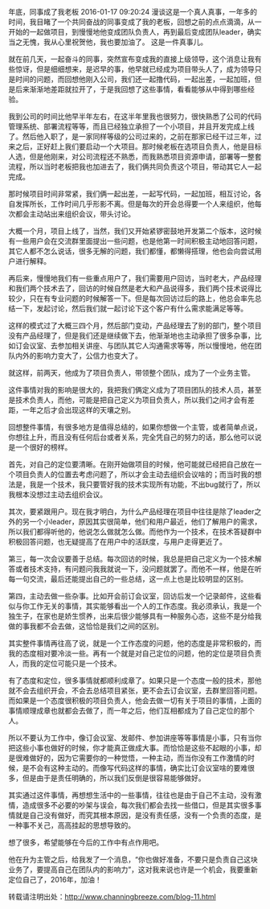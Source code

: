 年底，同事成了我老板
2016-01-17 09:20:24
漫谈这是一个真人真事，一年多的时间，我目睹了一个共同奋战的同事变成了我的老板，回想之前的点点滴滴，从一开始的一起做项目，到慢慢地他变成团队负责人，再到最后变成团队leader，确实当之无愧，我从心里祝贺他，我也要加油了。
这是一件真事儿。

就在前几天，一起奋斗的同事，突然宣布变成我的直接上级领导，这个消息让我有些惊讶，但是细细想来，是迟早的事，他早就已经成为项目带头人了，成为领导只是时间的问题，而回想他刚入公司，我们还一起撸代码，一起出差，一起加班，但是后来渐渐地差距就拉开了，于是我回想了这些事情，看看能够从中得到哪些经验。

我到公司的时间比他早半年左右，在这半年里我也很努力，很快熟悉了公司的代码管理系统、部署流程等等，而且已经独立承担了一个小项目，并且开发完成上线了。然后他入职了，是一家同样等级的公司过来的，之前在那家已经干过三年，过来之后，正好赶上我们要启动一个大项目。那时候老板在选项目负责人，他是目标人选，但是他刚来，对公司流程还不熟悉，而我熟悉项目资源申请，部署等一整套流程，所以当时老板把我也加进去了，我们俩共同负责这个项目，带动其它人一起完成。

那时候项目时间非常紧，我们俩一起出差，一起写代码，一起加班，相互讨论，各自发挥所长，工作时间几乎形影不离。但是每次的开会总得要一个人来组织，他每次都会主动站出来组织会议，带头讨论。

大概一个月，项目上线了，当然，我们又开始紧锣密鼓地开发第二个版本，这时候有一些用户会在交流群里面提出一些问题，也是他第一时间积极主动地回答问题，其它人都不怎么说话，很多无解的问题，我们都懂，都懒得搭理，他也会向尝试用户进行解释。

再后来，慢慢地我们有一些重点用户了，我们需要用户回访，当时老大，产品经理和我们两个技术去了，回访的时候自然是老大和产品说得多，我们两个技术说得比较少，只在有专业问题的时候解答一下。但是每次回访过后的路上，他总会率先总结一下，发起讨论，然后我们就一起讨论下这个客户有什么需求能满足等等。

这样的模式过了大概三四个月，然后部门变动，产品经理去了别的部门，整个项目没有产品经理了，但是我们还是继续做下去，他渐渐地也主动承担了很多杂事，比如订会议室、去参加相关讲座、与团队其它人沟通需求等等，所以慢慢地，他在团队内外的影响力变大了，公信力也变大了。

就这样，前两天，他成为了项目负责人，带领整个团队，成为了一个业务主管。

这件事情对我的影响是很大的，我把我们俩定义成为了项目团队的技术人员，甚至是技术负责人，而他，可能是把自己定义为项目负责人，所以我们之间才会有差距，一年之后才会出现这样的天壤之别。

回想整件事情，有很多地方是值得总结的，如果你想做一个主管，或者简单点说，你想往上升，而且没有任何后台或者关系，完全凭自己的努力的话，那么他可以说是一个很好的榜样。

首先，对自己的定位要清晰。在刚开始做项目的时候，他可能就已经把自己放在一个项目负责人的位置去考虑问题了，所以才会主动去组织会议啥的；而当时我的想法是，我是一个技术，我只要管好我的技术实现所有功能，不出bug就行了，所以我根本没想过主动去组织会议。

其次，要紧跟用户。现在我才明白，为什么产品经理在项目中往往是除了leader之外的另一个小leader，原因其实很简单，他们和用户最近，他们了解用户的需求，所以我们都得听他的，他说怎么做就怎么做。而他作为一个技术，在技术答疑群中积极回答问题，也无疑提高了在用户中的活跃度，与用户走得更近了。

第三，每一次会议要善于总结。每次回访的时候，我总是把自己定义为一个技术解答或者技术支持，有问题问我我就说一下，没问题就罢了。而他不一样，他是在听每一句交流，最后还能提出自己的一些总结，这一点上也是比较明显的区别。

第四，主动去做一些杂事。比如开会前订会议室，回访后发一个记录邮件，这些看似与你工作无关的事情，其实能够看出一个人的工作态度。我必须承认，我是一个独生子，在家也是娇生惯养，出来后很少能够具有一种服务心态，这些不是分给我做的事我都不会去做，这恰恰是我们之间的区别。

其实整件事情再往高了说，就是一个工作态度的问题，他的态度是非常积极的，而我的态度相对要冷淡一些。再有一个就是对自己定位的问题，他的定位是项目负责人，而我的定位可能只是一个技术。

有了态度和定位，很多事情就都顺利成章了。如果只是一个态度一般的技术，那他就不会去组织开会，不会去总结项目紧张，更不会去订会议室，去群里回答问题。而如果是一个态度很积极的项目负责人，他会去做一切有关于项目的事情，上面的事情顺理成章也就都会去做了，而一年之后，他们互相都成为了自己定位的那个人。

所以不要认为工作中，像订会议室、发邮件、参加讲座等等事情是小事，只有当你把这些小事也做好的时候，你才能真正做成大事。而恰恰是这些不起眼的小事，却是很难做好的，因为它需要你的一种觉悟，一种主动，而当你没有工作激情的时候，是不会有这种主动的。而像写代码这样的事情，确实比订会议室啥的要难很多，但是由于是责任明确的，所以我们反倒是很容易能够做好。

其实通过这件事情，再想想生活中的一些事情，往往也是由于自己不主动，没有激情，造成很多不必要的吵架与误会，每次我们都会去找一些借口，但是其实很多事情就是自己没有做好，而究其根本原因，是没有责任感，没有一个负责的态度，是一种事不关己，高高挂起的思想导致的。

想了很多，希望能够在今后的工作中有点作用吧。

他在升为主管之后，给我发了一个消息，“你也做好准备，不要只是负责自己这块业务了，要提高自己在团队内的影响力”，这对我来说也许是一个机会，我要重新定位自己了，2016年，加油！

转载请注明出处：http://www.channingbreeze.com/blog-11.html